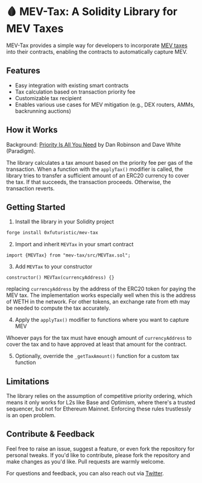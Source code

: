 # 🩸 MEV-Tax: A Solidity Library for MEV Taxes

MEV-Tax provides a simple way for developers to incorporate [MEV taxes](https://www.paradigm.xyz/2024/06/priority-is-all-you-need) into their contracts, enabling the contracts to automatically capture MEV.

## Features

- Easy integration with existing smart contracts
- Tax calculation based on transaction priority fee
- Customizable tax recipient
- Enables various use cases for MEV mitigation (e.g., DEX routers, AMMs, backrunning auctions)

## How it Works

Background: [Priority Is All You Need](https://www.paradigm.xyz/2024/06/priority-is-all-you-need) by Dan Robinson and Dave White (Paradigm).

The library calculates a tax amount based on the priority fee per gas of the transaction. When a function with the `applyTax()` modifier is called, the library tries to transfer a sufficient amount of an ERC20 currency to cover the tax. If that succeeds, the transaction proceeds. Otherwise, the transaction reverts.

## Getting Started

1. Install the library in your Solidity project
```bash
forge install 0xfuturistic/mev-tax
```
2. Import and inherit `MEVTax` in your smart contract
```solidity
import {MEVTax} from "mev-tax/src/MEVTax.sol";
```
3. Add `MEVTax` to your constructor
```solidity
constructor() MEVTax(currencyAddress) {}
```
replacing `currencyAddress` by the address of the ERC20 token for paying the MEV tax.
The implementation works especially well when this is the address of WETH in the network. 
For other tokens, an exchange rate from eth may be needed to compute the tax accurately.

4. Apply the `applyTax()` modifier to functions where you want to capture MEV

Whoever pays for the tax must have enough amount of `currencyAddress` to cover the tax and to have approved at least that amount for the contract. 

5. Optionally, override the `_getTaxAmount()` function for a custom tax function

## Limitations

The library relies on the assumption of competitive priority ordering, which means it only works for L2s like Base and Optimism, where there's a trusted sequencer, but not for Ethereum Mainnet. Enforcing these rules trustlessly is an open problem.

## Contribute & Feedback

Feel free to raise an issue, suggest a feature, or even fork the repository for personal tweaks. If you'd like to contribute, please fork the repository and make changes as you'd like. Pull requests are warmly welcome.

For questions and feedback, you can also reach out via [Twitter](https://twitter.com/0xfuturistic).
